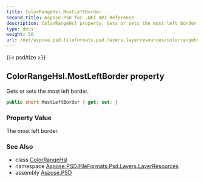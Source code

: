 ```yaml
---
title: ColorRangeHsl.MostLeftBorder
second_title: Aspose.PSD for .NET API Reference
description: ColorRangeHsl property. Gets or sets the most left border
type: docs
weight: 50
url: /net/aspose.psd.fileformats.psd.layers.layerresources/colorrangehsl/mostleftborder/
---
```

{{< psd/tize >}}
## ColorRangeHsl.MostLeftBorder property

Gets or sets the most left border.

```csharp
public short MostLeftBorder { get; set; }
```

### Property Value

The most left border.

### See Also

* class [ColorRangeHsl](../)
* namespace [Aspose.PSD.FileFormats.Psd.Layers.LayerResources](../../colorrangehsl/)
* assembly [Aspose.PSD](../../../)


